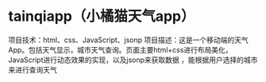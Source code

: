 # tainqiapp（小橘猫天气app）
项目技术：html、css、JavaScript、jsonp
项目描述：这是一个移动端的天气App。包括天气显示，城市天气查询。页面主要html+css进行布局美化，JavaScript进行动态效果的实现，以及jsonp来获取数据 ，能根据用户选择的城市来进行查询天气

